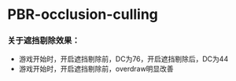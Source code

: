 # PBR-occlusion-culling


### 关于遮挡剔除效果：
- 游戏开始时，开启遮挡剔除前，DC为76，开启遮挡剔除后，DC为44
- 游戏开始时，开启遮挡剔除前，overdraw明显改善
